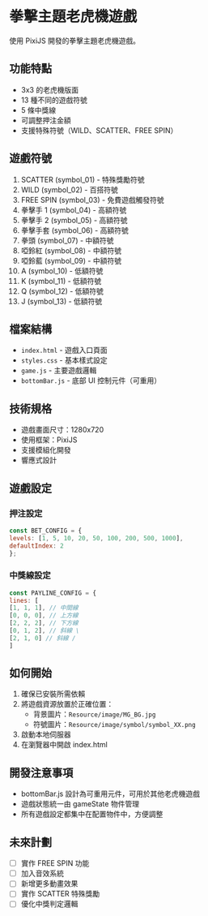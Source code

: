 # 拳擊主題老虎機遊戲

使用 PixiJS 開發的拳擊主題老虎機遊戲。

## 功能特點

- 3x3 的老虎機版面
- 13 種不同的遊戲符號
- 5 條中獎線
- 可調整押注金額
- 支援特殊符號（WILD、SCATTER、FREE SPIN）

## 遊戲符號

1. SCATTER (symbol_01) - 特殊獎勵符號
2. WILD (symbol_02) - 百搭符號
3. FREE SPIN (symbol_03) - 免費遊戲觸發符號
4. 拳擊手 1 (symbol_04) - 高額符號
5. 拳擊手 2 (symbol_05) - 高額符號
6. 拳擊手套 (symbol_06) - 高額符號
7. 拳頭 (symbol_07) - 中額符號
8. 啞鈴紅 (symbol_08) - 中額符號
9. 啞鈴藍 (symbol_09) - 中額符號
10. A (symbol_10) - 低額符號
11. K (symbol_11) - 低額符號
12. Q (symbol_12) - 低額符號
13. J (symbol_13) - 低額符號

## 檔案結構

- `index.html` - 遊戲入口頁面
- `styles.css` - 基本樣式設定
- `game.js` - 主要遊戲邏輯
- `bottomBar.js` - 底部 UI 控制元件（可重用）

## 技術規格

- 遊戲畫面尺寸：1280x720
- 使用框架：PixiJS
- 支援模組化開發
- 響應式設計

## 遊戲設定

### 押注設定 
```javascript
const BET_CONFIG = {
levels: [1, 5, 10, 20, 50, 100, 200, 500, 1000],
defaultIndex: 2
};
```

### 中獎線設定
```javascript
const PAYLINE_CONFIG = {
lines: [
[1, 1, 1], // 中間線
[0, 0, 0], // 上方線
[2, 2, 2], // 下方線
[0, 1, 2], // 斜線 \
[2, 1, 0] // 斜線 /
]
```

## 如何開始
1. 確保已安裝所需依賴
2. 將遊戲資源放置於正確位置：
   - 背景圖片：`Resource/image/MG_BG.jpg`
   - 符號圖片：`Resource/image/symbol/symbol_XX.png`
3. 啟動本地伺服器
4. 在瀏覽器中開啟 index.html

## 開發注意事項

- bottomBar.js 設計為可重用元件，可用於其他老虎機遊戲
- 遊戲狀態統一由 gameState 物件管理
- 所有遊戲設定都集中在配置物件中，方便調整

## 未來計劃

- [ ] 實作 FREE SPIN 功能
- [ ] 加入音效系統
- [ ] 新增更多動畫效果
- [ ] 實作 SCATTER 特殊獎勵
- [ ] 優化中獎判定邏輯